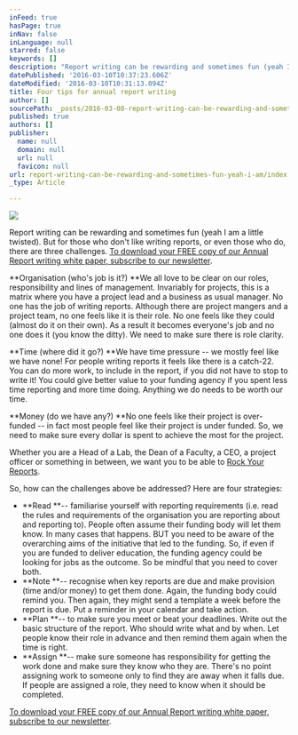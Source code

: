 ```yaml
---
inFeed: true
hasPage: true
inNav: false
inLanguage: null
starred: false
keywords: []
description: "Report writing can be rewarding and sometimes fun (yeah I am a little twisted). But for those who don't like writing reports, or even those who do, there are three challenges.\_To download your FREE copy of our Annual Report writing white paper, subscribe to our newsletter."
datePublished: '2016-03-10T10:37:23.606Z'
dateModified: '2016-03-10T10:31:13.094Z'
title: Four tips for annual report writing
author: []
sourcePath: _posts/2016-03-08-report-writing-can-be-rewarding-and-sometimes-fun-yeah-i-am.md
published: true
authors: []
publisher:
  name: null
  domain: null
  url: null
  favicon: null
url: report-writing-can-be-rewarding-and-sometimes-fun-yeah-i-am/index.html
_type: Article

---
```

![](https://the-grid-user-content.s3-us-west-2.amazonaws.com/42e20a3d-1418-4938-b967-eb4170935927.jpg)

Report writing can be rewarding and sometimes fun (yeah I am a little twisted). But for those who don't like writing reports, or even those who do, there are three challenges. [To download your FREE copy of our Annual Report writing white paper, subscribe to our newsletter][0].

**Organisation (who's job is it?) **We all love to be clear on our roles, responsibility and lines of management. Invariably for projects, this is a matrix where you have a project lead and a business as usual manager. No one has the job of writing reports. Although there are project mangers and a project team, no one feels like it is their role. No one feels like they could (almost do it on their own). As a result it becomes everyone's job and no one does it (you know the ditty). We need to make sure there is role clarity.

**Time (where did it go?) **We have time pressure -- we mostly feel like we have none! For people writing reports it feels like there is a catch-22\. You can do more work, to include in the report, if you did not have to stop to write it! You could give better value to your funding agency if you spent less time reporting and more time doing. Anything we do needs to be worth our time.

**Money (do we have any?) **No one feels like their project is over-funded -- in fact most people feel like their project is under funded. So, we need to make sure every dollar is spent to achieve the most for the project.

Whether you are a Head of a Lab, the Dean of a Faculty, a CEO, a project officer or something in between, we want you to be able to [Rock Your Reports][1].

So, how can the challenges above be addressed? Here are four strategies:

* **Read **-- familiarise yourself with reporting requirements (i.e. read the rules and requirements of the organisation you are reporting about and reporting to). People often assume their funding body will let them know. In many cases that happens. BUT you need to be aware of the overarching aims of the initiative that led to the funding. So, if even if you are funded to deliver education, the funding agency could be looking for jobs as the outcome. So be mindful that you need to cover both.
* **Note **-- recognise when key reports are due and make provision (time and/or money) to get them done. Again, the funding body could remind you. Then again, they might send a template a week before the report is due. Put a reminder in your calendar and take action.
* **Plan **-- to make sure you meet or beat your deadlines. Write out the basic structure of the report. Who should write what and by when. Let people know their role in advance and then remind them again when the time is right.
* **Assign **-- make sure someone has responsibility for getting the work done and make sure they know who they are. There's no point assigning work to someone only to find they are away when it falls due. If people are assigned a role, they need to know when it should be completed.

[To download your FREE copy of our Annual Report writing white paper, subscribe to our newsletter][0].

[0]: http://vbic.us7.list-manage.com/subscribe?u=2cc4239758d763b87b7070e86&id=5606321d11
[1]: http://www.ravencg.com.au/index.php/blog/76-rock-your-reports
